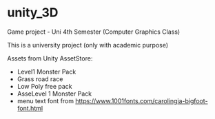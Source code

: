 # unity_3D
Game project - Uni 4th Semester (Computer Graphics Class)

This is a university project (only with academic purpose)

Assets from Unity AssetStore:
- Level1 Monster Pack
- Grass road race
- Low Poly free pack
- AsseLevel 1 Monster Pack
- menu text font from https://www.1001fonts.com/carolingia-bigfoot-font.html
